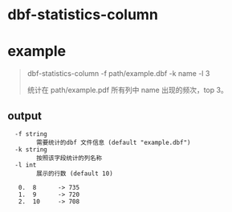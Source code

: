 # dbf-statistics-column


# example 
> dbf-statistics-column -f path/example.dbf -k name -l 3
>
> 统计在 path/example.pdf 所有列中 name 出现的频次，top 3。
>


## output
``` shell
  -f string
    	需要统计的dbf 文件信息 (default "example.dbf")
  -k string
    	按照该字段统计的列名称
  -l int
    	展示的行数 (default 10)

   0.  8      -> 735       
   1.  9      -> 720       
   2.  10     -> 708       
```


